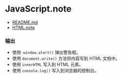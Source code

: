 # JavaScript.note

- [README.md](../README.md)
- [HTML.note](HTML.note.md)

### 输出

- 使用` window.alert()` 弹出警告框。
- 使用 `document.write()` 方法将内容写到 HTML 文档中。
- 使用 `innerHTML` 写入到 HTML 元素。
- 使用 `console.log()` 写入到浏览器的控制台。
